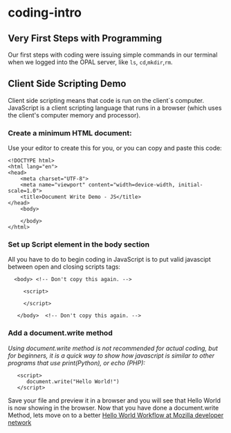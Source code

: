 # coding-intro
## Very First Steps with Programming

Our first steps with coding were issuing simple commands in our terminal when we logged into the OPAL server, like ```ls```, ```cd```,```mkdir```,```rm```.

## Client Side Scripting Demo
Client side scripting means that code is run on the client`s computer. JavaScript is a client scripting language that runs in a browser (which uses the client's computer memory and processor). 

### Create a minimum HTML document:
Use your editor to create this for you, or you can copy and paste this code:

```
<!DOCTYPE html>
<html lang="en">
<head>
    <meta charset="UTF-8">
    <meta name="viewport" content="width=device-width, initial-scale=1.0">
    <title>Document Write Demo - JS</title>
</head>
    <body>

    </body>
</html>
```

### Set up Script element in the body section

All you have to do to begin coding in JavaScript is to put valid javascipt between open and closing scripts tags:

```
  <body> <!-- Don't copy this again. -->
```     
```
     <script>

     </script>
```
```
   </body>  <!-- Don't copy this again. -->
```
### Add a document.write method 
*Using document.write method is not recommended for actual coding, but for beginners, it is a quick way to show how javascript is similar to other programs that use print(Python), or echo (PHP):*
```
   <script>
      document.write("Hello World!")
   </script>
```
Save your file and preview it in a browser and you will see that Hello World is now showing in the browser. Now that you have done a document.write Method, lets move on to a better [Hello World Workflow at Mozilla developer network](https://developer.mozilla.org/en-US/docs/Learn/Getting_started_with_the_web/JavaScript_basics#a_hello_world!_example)
